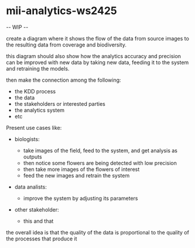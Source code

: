 # mii-analytics-ws2425

-- WIP --


create a diagram where it shows the flow of the data from source images to the resulting data from coverage and biodiversity.

this diagram should also show how the analytics accuracy and precision can be improved with new data by taking new data, 
feeding it to the system and retraining the models. 

then make the connection among the following:
- the KDD process
- the data
- the stakeholders or interested parties
- the analytics system
- etc

Present use cases like:

- biologists:
    - take images of the field, feed to the system, and get analysis as outputs
    - then notice some flowers are being detected with low precision
    - then take more images of the flowers of interest
    - feed the new images and retrain the system

- data analists:
    - improve the system by adjusting its parameters

- other stakeholder:
    - this and that

the overall idea is that the quality of the data is proportional to the quality of the processes that produce it

